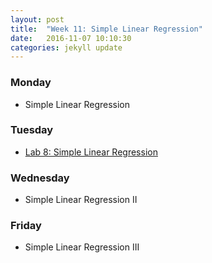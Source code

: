 ```yaml
---
layout: post
title:  "Week 11: Simple Linear Regression"
date:   2016-11-07 10:10:30
categories: jekyll update
---
```


### Monday
- Simple Linear Regression

### Tuesday
- <a href = "{{ site.baseurl }}/assets/week-11/simple_regression.html" target = "_blank">Lab 8: Simple Linear Regression</a>

### Wednesday
- Simple Linear Regression II

### Friday
- Simple Linear Regression III
